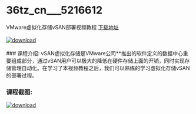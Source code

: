 # 36tz_cn___5216612
VMware虚拟化存储vSAN部署视频教程
[下载地址](http://www.36tz.cn/article/5216612 "下载地址")
<br/></br>[![download](http://36tz.cn/muke_img/2020_11_1-140-300x152.png "下载地址")](http://www.36tz.cn/article/5216612 "下载地址")
<br/></br>### 课程介绍:
vSAN虚拟化存储是VMware公司**推出的软件定义的数据中心重要组成部分，通过vSAN用户可以极大的降低在硬件存储上面的开销，同时实现存储管理自动化。在学习了本视频教程之后，我们可以熟练的学习虚拟化存储vSAN的部署过程。

### 课程截图:
[![download](http://36tz.cn/muke_img/2020_11_2-142.png "下载地址")](http://www.36tz.cn/article/5216612 "下载地址")

